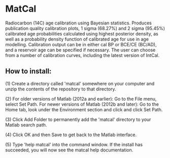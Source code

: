 # MatCal

Radiocarbon (14C) age calibration using Bayesian statistics. Produces publication quality calibration plots, 1 sigma (68.27%) and 2 sigma (95.45%) calibrated age probabilities calculated using highest posterior density, as well as a probability density function of calibrated age for use in age modelling. Calibration output can be in either cal BP or BCE/CE (BC/AD), and a reservoir age can be specified if necessary. The user can choose from a number of calibration curves, including the latest version of IntCal.

How to install:
---------------
(1) Create a directory called 'matcal' somewhere on your computer and unzip the contents of the repository to that directory. 

(2) For older versions of Matlab (2012a and earlier): Go to the File menu, select Set Path. For newer versions of Matlab (2012b and later): Go to the Home tab, look under the Environment section and click and click Set Path.
    
    
(3) Click Add Folder to permanently add the 'matcal' directory to your Matlab search path.

(4) Click OK and then Save to get back to the Matlab interface.

(5) Type 'help matcal' into the command window. If the install has succeeded, you will now see the matcal help documentation.

